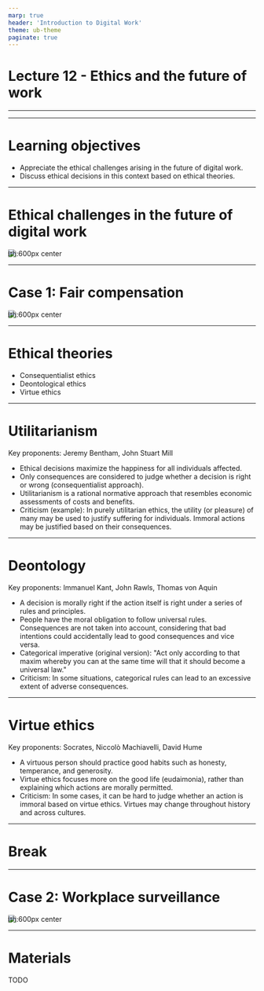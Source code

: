 ```yaml
---
marp: true
header: 'Introduction to Digital Work'
theme: ub-theme
paginate: true
---
```


<!-- _class: lead -->

# Lecture 12 - Ethics and the future of work

---

<!-- _class: overview_part_5 -->

---

# Learning objectives

- Appreciate the ethical challenges arising in the future of digital work.
- Discuss ethical decisions in this context based on ethical theories.

---

# Ethical challenges in the future of digital work

![width:600px center](../material/ethics-challenges.jpg)

---

# Case 1: Fair compensation

![width:600px center](../material/compensation.jpg)

---

# Ethical theories

- Consequentialist ethics
- Deontological ethics
- Virtue ethics

---

# Utilitarianism

Key proponents: Jeremy Bentham, John Stuart Mill

- Ethical decisions maximize the happiness for all individuals affected.
- Only consequences are considered to judge whether a decision is right or wrong (consequentialist approach).
- Utilitarianism is a rational normative approach that resembles economic assessments of costs and benefits.
- Criticism (example): In purely utilitarian ethics, the utility (or pleasure) of many may be used to justify suffering for individuals. Immoral actions may be justified based on their consequences.

---

# Deontology

Key proponents: Immanuel Kant, John Rawls, Thomas von Aquin

- A decision is morally right if the action itself is right under a series of rules and principles.
- People have the moral obligation to follow universal rules. Consequences are not taken into account, considering that bad intentions could accidentally lead to good consequences and vice versa.
- Categorical imperative (original version): "Act only according to that maxim whereby you can at the same time will that it should become a universal law."
- Criticism: In some situations, categorical rules can lead to an excessive extent of adverse consequences.

---

# Virtue ethics

Key proponents: Socrates, Niccolò Machiavelli, David Hume

- A virtuous person should practice good habits such as honesty, temperance, and generosity.
- Virtue ethics focuses more on the good life (eudaimonia), rather than explaining which actions are morally permitted.
- Criticism: In some cases, it can be hard to judge whether an action is immoral based on virtue ethics. Virtues may change throughout history and across cultures.

---

<!-- _class: centered -->

# Break

---

# Case 2: Workplace surveillance

![width:600px center](../material/surveillance.jpg)

---

<style scoped>
p {
    padding-left: 36px;
    text-indent: -36px;
}
</style>

# Materials

TODO